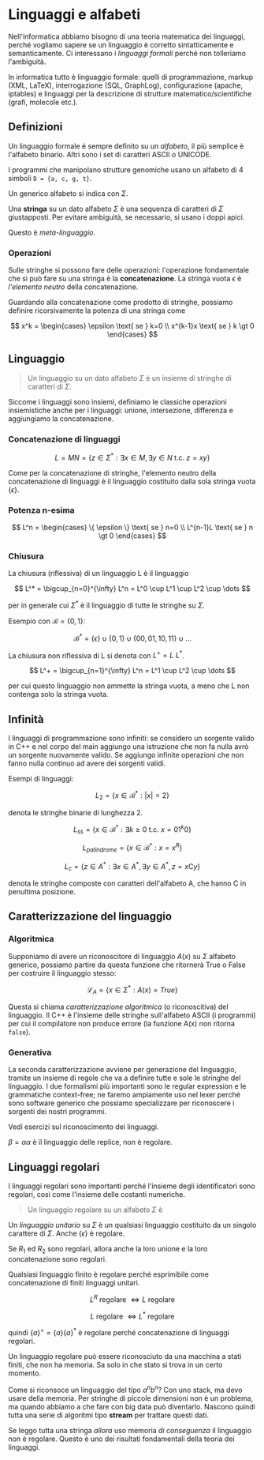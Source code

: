# Linguaggi e alfabeti

Nell'informatica abbiamo bisogno di una teoria matematica dei linguaggi, perché vogliamo sapere se un linguaggio è
corretto sintatticamente e semanticamente. Ci interessano i _linguaggi formali_ perché non tolleriamo l'ambiguità.

In informatica tutto è linguaggio formale: quelli di programmazione, markup (XML, LaTeX), interrogazione (SQL,
GraphLog), configurazione (apache, iptables) e linguaggi per la descrizione di strutture matematico/scientifiche
(grafi, molecole etc.).

## Definizioni

Un linguaggio formale è sempre definito su un _alfabeto_, il più semplice è l'alfabeto binario. Altri sono i set di
caratteri ASCII o UNICODE.

I programmi che manipolano strutture genomiche usano un alfabeto di 4 simboli `D = {a, c, g, t}`.

Un generico alfabeto si indica con $\Sigma$.

Una **stringa** su un dato alfabeto $\Sigma$ è una sequenza di caratteri di $\Sigma$ giustapposti.
Per evitare ambiguità, se necessario, si usano i doppi apici.

Questo è _meta-linguaggio_.

### Operazioni

Sulle stringhe si possono fare delle operazioni: l'operazione fondamentale che si può fare su una stringa è la
**concatenazione**.
La stringa vuota $\epsilon$ è _l'elemento neutro_ della concatenazione.

Guardando alla concatenazione come prodotto di stringhe, possiamo definire ricorsivamente la potenza di una stringa come

$$
x^k = \begin{cases}
\epsilon \text{ se } k=0 \\
x^{k-1}x \text{ se } k \gt 0
\end{cases}
$$

## Linguaggio

> Un linguaggio su un dato alfabeto $\Sigma$ è un insieme di stringhe di caratteri di $\Sigma$.

Siccome i linguaggi sono insiemi, definiamo le classiche operazioni insiemistiche anche per i linguaggi: unione,
intersezione, differenza e aggiungiamo la concatenazione.

### Concatenazione di linguaggi

$$
L = MN = \{ z \in \Sigma ^* : \exists x \in M, \exists y \in N \text{ t.c. } z = xy\}
$$

Come per la concatenazione di stringhe, l'elemento neutro della concatenazione di linguaggi è il linguaggio
costituito dalla sola stringa vuota $\{ \epsilon \}$.

### Potenza n-esima

$$
L^n = \begin{cases}
\{ \epsilon \} \text{ se } n=0 \\
L^{n-1}L \text{ se } n \gt 0
\end{cases}
$$

### Chiusura

La chiusura (riflessiva) di un linguaggio L è il linguaggio

$$
L^* = \bigcup_{n=0}^{\infty} L^n = L^0 \cup L^1 \cup L^2 \cup \dots
$$

per in generale cui $\Sigma^*$ è il linguaggio di tutte le stringhe su $\Sigma$.

Esempio con $\mathcal{B} = \{0, 1\}$:

$$
\mathcal{B}^* = \{\epsilon\} \cup \{0,1\} \cup \{00, 01, 10, 11\} \cup \dots
$$

La chiusura non riflessiva di L si denota con $L^+ = L \ L^*$.

$$
L^+ = \bigcup_{n=1}^{\infty} L^n = L^1 \cup L^2 \cup \dots
$$

per cui questo linguaggio non ammette la stringa vuota, a meno che L non contenga solo la stringa vuota.

## Infinità

I linguaggi di programmazione sono infiniti: se considero un sorgente valido in C++ e nel corpo del main aggiungo una
istruzione che non fa nulla avrò un sorgente nuovamente valido. Se aggiungo infinite operazioni che non fanno nulla
continuo ad avere dei sorgenti validi.

Esempi di linguaggi:

$$
L_2 = \{ x \in \mathcal{B}^* : |x| = 2\}
$$

denota le stringhe binarie di lunghezza 2.

$$
L_{ss} = \{ x \in \mathcal{B}^* : \exists k \ge 0 \text{ t.c. } x=01^k0\}
$$

$$
L_{palindrome} = \{ x \in \mathcal{B}^* : x = x^R\}
$$

$$
L_c = \{ z \in A^* : \exists x \in A^*, \exists y \in A^*, z = x\text{C}y \}
$$

denota le stringhe composte con caratteri dell'alfabeto A, che hanno C in penultima posizione.

## Caratterizzazione del linguaggio

### Algoritmica

Supponiamo di avere un riconoscitore di linguaggio $A(x)$ su $\Sigma$ alfabeto generico, possiamo partire da questa
funzione che ritornerà True o False per costruire il linguaggio stesso:

$$
\mathcal{L}_A = \{ x \in \Sigma^* : A(x) = True \}
$$

Questa si chiama _caratterizzazione algoritmica_ (o riconoscitiva) del linguaggio. Il C++ è l'insieme delle stringhe
sull'alfabeto ASCII (i programmi) per cui il compilatore non produce errore (la funzione A(x) non ritorna `false`).

### Generativa

La seconda caratterizzazione avviene per generazione del linguaggio, tramite un insieme di regole che va a definire
tutte e sole le stringhe del linguaggio. I due formalismi più importanti sono le regular expression e le grammatiche
context-free; ne faremo ampiamente uso nel lexer perché sono software generico che possiamo specializzare per
riconoscere i sorgenti dei nostri programmi.

Vedi esercizi sul riconoscimento dei linguaggi.

$\beta = \alpha \alpha$ è il linguaggio delle replice, non è regolare.

## Linguaggi regolari

I linguaggi regolari sono importanti perché l'insieme degli identificatori sono regolari, così come l'insieme delle
costanti numeriche.

> Un linguaggio regolare su un alfabeto $\Sigma$ è

Un _linguaggio unitario_ su $\Sigma$ è un qualsiasi linguaggio costituito da un singolo carattere di $\Sigma$.
Anche $\{ \epsilon \}$ è regolare.

Se $R_1$ ed $R_2$ sono regolari, allora anche la loro unione e la loro concatenazione sono regolari.

Qualsiasi linguaggio finito è regolare perché esprimibile come concatenazione di finiti linguaggi unitari.

$$
L^R \text{ regolare } \Leftrightarrow L \text{ regolare }
$$

$$
L \text{ regolare } \Leftrightarrow L^* \text{ regolare }
$$

quindi $\{ a \}^+ = \{ a \} \{ a \}^*$ è regolare perché concatenazione di linguaggi regolari.

Un linguaggio regolare può essere riconosciuto da una macchina a stati finiti, che non ha memoria. Sa solo in che stato
si trova in un certo momento.

Come si riconsoce un linguaggio del tipo $a^n b^n$? Con uno stack, ma devo usare della memoria. Per stringhe di piccole
dimensioni non è un problema, ma quando abbiamo a che fare con big data può diventarlo. Nascono quindi tutta una serie
di algoritmi tipo **stream** per trattare questi dati.

Se leggo tutta una stringa _allora_ uso memoria _di conseguenza_ il linguaggio non è regolare. Questo è uno dei
risultati fondamentali della teoria dei linguaggi.
